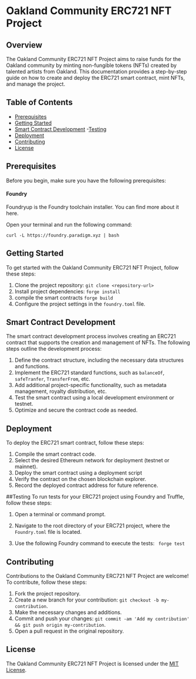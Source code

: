 # Oakland Community ERC721 NFT Project

## Overview

The Oakland Community ERC721 NFT Project aims to raise funds for the Oakland community by minting non-fungible tokens (NFTs) created by talented artists from Oakland. This documentation provides a step-by-step guide on how to create and deploy the ERC721 smart contract, mint NFTs, and manage the project.

## Table of Contents

- [Prerequisites](#prerequisites)
- [Getting Started](#getting-started)
- [Smart Contract Development](#smart-contract-development) -[Testing](#Testing)
- [Deployment](#deployment)
- [Contributing](#contributing)
- [License](#license)

## Prerequisites

Before you begin, make sure you have the following prerequisites:

#### Foundry

Foundryup is the Foundry toolchain installer. You can find more about it here.

Open your terminal and run the following command:

`curl -L https://foundry.paradigm.xyz | bash`

## Getting Started

To get started with the Oakland Community ERC721 NFT Project, follow these steps:

1. Clone the project repository: `git clone <repository-url>`
2. Install project dependencies: `forge install`
3. compile the smart contracts `forge build`
4. Configure the project settings in the `foundry.toml` file.

## Smart Contract Development

The smart contract development process involves creating an ERC721 contract that supports the creation and management of NFTs. The following steps outline the development process:

1. Define the contract structure, including the necessary data structures and functions.
2. Implement the ERC721 standard functions, such as `balanceOf`, `safeTranfer`, `TransferFrom`, etc.
3. Add additional project-specific functionality, such as metadata management, royalty distribution, etc.
4. Test the smart contract using a local development environment or testnet.
5. Optimize and secure the contract code as needed.

## Deployment

To deploy the ERC721 smart contract, follow these steps:

1. Compile the smart contract code.
2. Select the desired Ethereum network for deployment (testnet or mainnet).
3. Deploy the smart contract using a deployment script
4. Verify the contract on the chosen blockchain explorer.
5. Record the deployed contract address for future reference.

##Testing
To run tests for your ERC721 project using Foundry and Truffle, follow these steps:

1. Open a terminal or command prompt.

2. Navigate to the root directory of your ERC721 project, where the `Foundry.toml` file is located.

3. Use the following Foundry command to execute the tests:
   ` forge test`

## Contributing

Contributions to the Oakland Community ERC721 NFT Project are welcome! To contribute, follow these steps:

1. Fork the project repository.
2. Create a new branch for your contribution: `git checkout -b my-contribution`.
3. Make the necessary changes and additions.
4. Commit and push your changes: `git commit -am 'Add my contribution' && git push origin my-contribution`.
5. Open a pull request in the original repository.

## License

The Oakland Community ERC721 NFT Project is licensed under the [MIT License](LICENSE).
